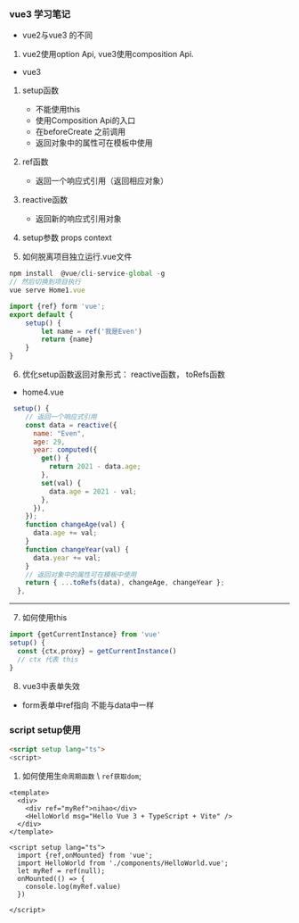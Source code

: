 ### vue3 学习笔记

- vue2与vue3 的不同
1. vue2使用option Api, vue3使用composition Api.

- vue3
1. setup函数
    - 不能使用this
    - 使用Composition Api的入口
    - 在beforeCreate 之前调用
    - 返回对象中的属性可在模板中使用

2. ref函数
    - 返回一个响应式引用（返回相应对象）

3. reactive函数
    - 返回新的响应式引用对象

4. setup参数 props context

5. 如何脱离项目独立运行.vue文件
```javascript
npm install  @vue/cli-service-global -g 
// 然后切换到项目执行
vue serve Home1.vue
```

```javascript
import {ref} form 'vue';
export default {
    setup() {
        let name = ref('我是Even')
        return {name}
    }
}
```

6. 优化setup函数返回对象形式： reactive函数， toRefs函数
- home4.vue
```javascript
 setup() {
    // 返回一个响应式引用
    const data = reactive({
      name: "Even",
      age: 29,
      year: computed({
        get() {
          return 2021 - data.age;
        },
        set(val) {
          data.age = 2021 - val;
        },
      }),
    });
    function changeAge(val) {
      data.age += val;
    }
    function changeYear(val) {
      data.year += val;
    }
    // 返回对象中的属性可在模板中使用
    return { ...toRefs(data), changeAge, changeYear };
  },

```
----

7. 如何使用this
```javascript
import {getCurrentInstance} from 'vue'
setup() {
  const {ctx,proxy} = getCurrentInstance()
  // ctx 代表 this
}

```

8. vue3中表单失效
- form表单中ref指向 不能与data中一样
### script setup使用
```Html
<script setup lang="ts">
<script>
```
1. 如何使用生`命周期函数` \ `ref获取dom`;

```vue
<template>
  <div>
    <div ref="myRef">nihao</div>
    <HelloWorld msg="Hello Vue 3 + TypeScript + Vite" />
  </div>
</template>

<script setup lang="ts">
  import {ref,onMounted} from 'vue';
  import HelloWorld from './components/HelloWorld.vue';
  let myRef = ref(null);
  onMounted(() => {
    console.log(myRef.value)
  })

</script>
```
